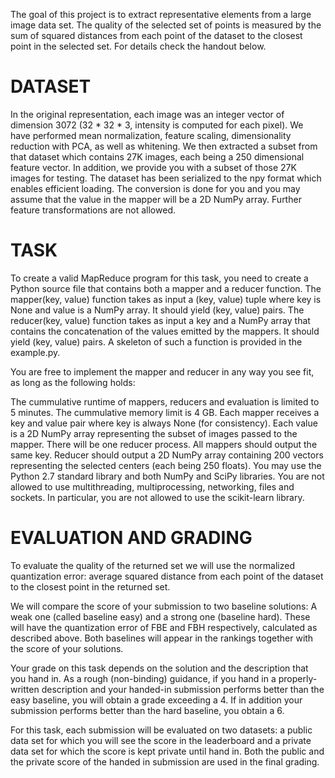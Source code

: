 The goal of this project is to extract representative elements from a large image data set. The quality of the selected set of points is measured by the sum of squared distances from each point of the dataset to the closest point in the selected set. For details check the handout below.

# DATASET

In the original representation, each image was an integer vector of dimension 3072 (32 * 32 * 3, intensity is computed for each pixel). We have performed mean normalization, feature scaling, dimensionality reduction with PCA, as well as whitening. We then extracted a subset from that dataset which contains 27K images, each being a 250 dimensional feature vector. In addition, we provide you with a subset of those 27K images for testing. The dataset has been serialized to the npy format which enables efficient loading. The conversion is done for you and you may assume that the value in the mapper will be a 2D NumPy array. Further feature transformations are not allowed.

# TASK

To create a valid MapReduce program for this task, you need to create a Python source file that contains both a mapper and a reducer function. The mapper(key, value) function takes as input a (key, value) tuple where key is None and value is a NumPy array. It should yield (key, value) pairs. The reducer(key, value) function takes as input a key and a NumPy array that contains the concatenation of the values emitted by the mappers. It should yield (key, value) pairs. A skeleton of such a function is provided in the example.py.

You are free to implement the mapper and reducer in any way you see fit, as long as the following holds:

The cummulative runtime of mappers, reducers and evaluation is limited to 5 minutes.
The cummulative memory limit is 4 GB.
Each mapper receives a key and value pair where key is always None (for consistency). Each value is a 2D NumPy array representing the subset of images passed to the mapper.
There will be one reducer process. All mappers should output the same key.
Reducer should output a 2D NumPy array containing 200 vectors representing the selected centers (each being 250 floats).
You may use the Python 2.7 standard library and both NumPy and SciPy libraries. You are not allowed to use multithreading, multiprocessing, networking, files and sockets. In particular, you are not allowed to use the scikit-learn library.

# EVALUATION AND GRADING

To evaluate the quality of the returned set we will use the normalized quantization error: average squared distance from each point of the dataset to the closest point in the returned set.

We will compare the score of your submission to two baseline solutions: A weak one (called baseline easy) and a strong one (baseline hard). These will have the quantization error of FBE and FBH respectively, calculated as described above. Both baselines will appear in the rankings together with the score of your solutions.

Your grade on this task depends on the solution and the description that you hand in. As a rough (non-binding) guidance, if you hand in a properly-written description and your handed-in submission performs better than the easy baseline, you will obtain a grade exceeding a 4. If in addition your submission performs better than the hard baseline, you obtain a 6.

For this task, each submission will be evaluated on two datasets: a public data set for which you will see the score in the leaderboard and a private data set for which the score is kept private until hand in. Both the public and the private score of the handed in submission are used in the final grading.
